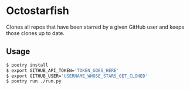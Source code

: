 # Octostarfish #

Clones all repos that have been starred by a given GitHub user and keeps those
clones up to date.

## Usage ##

```sh
$ poetry install
$ export GITHUB_API_TOKEN='TOKEN_GOES_HERE'
$ export GITHUB_USER='USERNAME_WHOSE_STARS_GET_CLONED'
$ poetry run ./run.py
```
